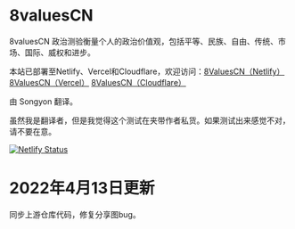 # 8valuesCN

8valuesCN 政治测验衡量个人的政治价值观，包括平等、民族、自由、传统、市场、国际、威权和进步。

本站已部署至Netlify、Vercel和Cloudflare，欢迎访问：[8ValuesCN（Netlify）](https://8valuescn.netlify.app/) [8ValuesCN（Vercel）](https://8valuescn.vercel.app/) [8ValuesCN（Cloudflare）](https://8valuescn.pages.dev/)

由 Songyon 翻译。

虽然我是翻译者，但是我觉得这个测试在夹带作者私货。如果测试出来感觉不对，请不要在意。

[![Netlify Status](https://api.netlify.com/api/v1/badges/13bb7f2b-db22-4630-81fd-2c6420e50b20/deploy-status)](https://app.netlify.com/sites/8valuescn/deploys)

# 2022年4月13日更新

同步上游仓库代码，修复分享图bug。
